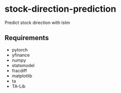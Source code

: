 # stock-direction-prediction

Predict stock direction with lstm

## Requirements
* pytorch
* yfinance
* numpy
* statsmodel
* fracdiff
* matplotlib
* ta
* TA-Lib
